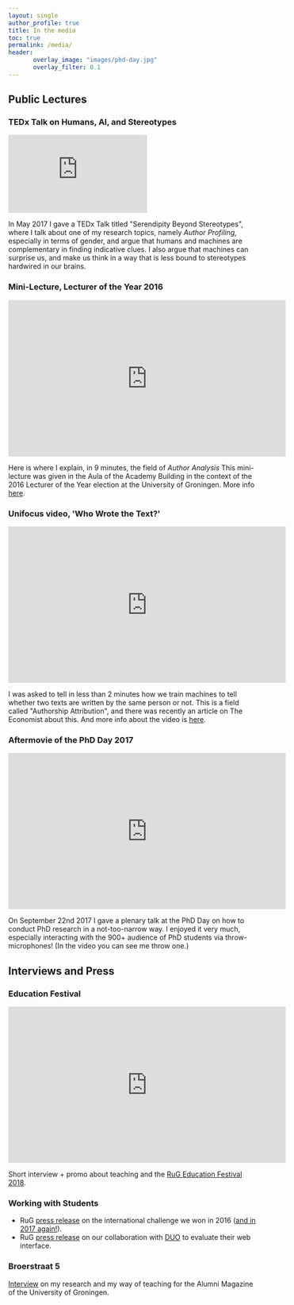 ```yaml
---
layout: single
author_profile: true
title: In the media
toc: true
permalink: /media/
header: 
       overlay_image: "images/phd-day.jpg"
       overlay_filter: 0.1
---
```

## Public Lectures

### TEDx Talk on Humans, AI, and Stereotypes

<iframe src="https://www.youtube.com/embed/NcyTQK-FaMM" width="280" height="157" frameborder="0"> </iframe>
<br>

In May 2017 I gave a TEDx Talk titled "Serendipity Beyond Stereotypes", 
where I talk about one of my research topics, namely _Author Profiling_, 
especially in terms of gender, and argue that humans and machines are complementary in finding indicative clues. 
I also argue that machines can surprise us, and make us think in a way that is less bound to stereotypes hardwired in our brains. 

###  Mini-Lecture, Lecturer of the Year 2016
<iframe src="https://www.youtube.com/embed/pBYdGZREvtw" width="560" height="315" frameborder="0"> </iframe>

Here is where I explain, in 9 minutes, the field of _Author Analysis_ This mini-lecture was given in the Aula of the Academy Building in the context of the 2016 Lecturer of the Year election at the University of Groningen. More info [here](https://www.rug.nl/about-us/news-and-events/events/lecturer-of-the-year/2016/dr-m.-nissim---faculty-of-arts).


### Unifocus video, 'Who Wrote the Text?'
  <iframe src="https://www.youtube.com/embed/CWii8QD92A8" width="560" height="315" frameborder="0"> </iframe>

I was asked to tell in less than 2 minutes how we train machines to tell whether two texts are written by the same person or not. This is a field called "Authorship Attribution", and there was recently an article on The Economist about this. And more info about the video is [here](https://www.rug.nl/about-us/news-and-events/news/archief2017/nieuwsberichten/0301-unifocusnissim).

### Aftermovie of the PhD Day 2017
  <iframe src="https://videopress.com/v/5sinTYDs" width="560" height="315" frameborder="0"> </iframe>

On September 22nd 2017 I gave a plenary talk at the PhD Day on how to conduct PhD research in a not-too-narrow way. I enjoyed it very much, especially interacting with the 900+ audience of PhD students via throw-microphones! (In the video you can see me throw one.) 

## Interviews and Press

### Education Festival
  <iframe src="https://www.youtube.com/embed/xE2BBWwGPcU" width="560" height="315" frameborder="0"> </iframe>

Short interview + promo about teaching and the [RuG Education Festival 2018](https://www.rug.nl/about-us/news-and-events/events/calendar/2018/education-festival).

### Working with Students
- RuG [press release](https://www.rug.nl/let/organization/actueel/nieuwsberichten-2016/2016-07-13-students-information-science-win-competition) on the international challenge we won in 2016 ([and in 2017 again!](http://pan.webis.de/clef17/pan17-web/author-profiling.html)).
- RuG [press release](https://www.rug.nl/let/organization/letteren-en-samenleving/mogelijkheden/master-students-collaborate-with-duo-in-a-user-interface-evaluation-project) on our collaboration with [DUO](https://duo.nl/) to evaluate their web interface.

### Broerstraat 5
[Interview](https://www.rug.nl/alumni/stay-involved/broerstraat-5/pdf-los-per-nummer/broerstraat5-2017-1-22-docent-van-het-jaar.pdf) on my research and my way of teaching for the Alumni Magazine of the University of Groningen.
